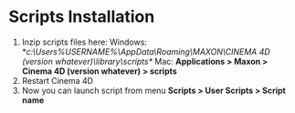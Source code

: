 # Scripts Installation



1. Inzip scripts files here:  Windows: **c:\Users\%USERNAME%\AppData\Roaming\MAXON\CINEMA 4D \(version whatever\)\library\scripts\**  Mac: **Applications &gt; Maxon &gt; Cinema 4D \(version whatever\) &gt; scripts**
2. Restart Cinema 4D
3. Now you can launch script from menu **Scripts &gt; User Scripts &gt; Script name**

